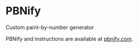 PBNify
======

Custom paint-by-number generator

PBNify and instructions are available at
[pbnify.com](https://pbnify.com/).
